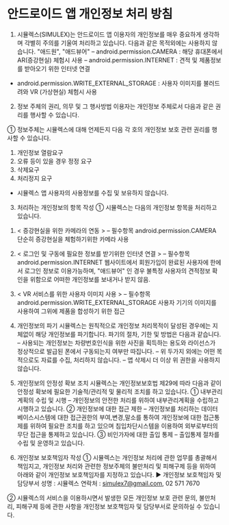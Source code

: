 # 안드로이드 앱 개인정보 처리 방침

1. 시뮬렉스(SIMULEX)는 안드로이드 앱 이용자의 개인정보를 매우 중요하게 생각하며 각별히 주의를 기울여 처리하고 있습니다.
다음과 같은 목적외에는 사용하지 않습니다.
"애드원", "애드뷰어"
– android.permission.CAMERA : 해당 휴대폰에서 AR(증강현실) 체험시 사용
– android.permission.INTERNET : 견적 및 제품정보를 받아오기 위한 인터넷 연결
- android.permission.WRITE_EXTERNAL_STORAGE : 사용자 이미지를 불러드려와 VR (가상현실) 체험시 사용

2. 정보 주체의 권리, 의무 및 그 행사방법 이용자는 개인정보 주체로서 다음과 같은 권리를 행사할 수 있습니다.

① 정보주체는 시뮬렉스에 대해 언제든지 다음 각 호의 개인정보 보호 관련 권리를 행사할 수 있습니다.
1) 개인정보 열람요구
2) 오류 등이 있을 경우 정정 요구
3) 삭제요구
4) 처리정지 요구
* 시뮬렉스 앱 사용자의 사용정보를 수집 및 보유하지 않습니다.

3. 처리하는 개인정보의 항목 작성
① 시뮬렉스는 다음의 개인정보 항목을 처리하고 있습니다.
1) < 증강현실을 위한 카메라의 연동 >
– 필수항목 android.permission.CAMERA
단순히 증강현실을 체험하기위한 카메라 사용

2) < 로그인 및 구동에 필요한 정보를 받기위한 인터넷 연결 >
– 필수항목 android.permission.INTERNET
웹사이트에서 회원가입이 완료된 사용자에 한에서 로그인 정보로 이용가능하며, "애드뷰어" 인 경우 불특정 사용자의 견적정보 확인을 위함으로 어떠한 개인정보를 보내거나 받지 않음.

3) < VR 서비스를 위한 사용자 이미지 사용 >
– 필수항목 android.permission.WRITE_EXTERNAL_STORAGE
사용자 기기의 이미지를 사용하여 그위에 제품을 합성하기 위한 접근

4. 개인정보의 파기
시뮬렉스는 원칙적으로 개인정보 처리목적이 달성된 경우에는 지체없이 해당 개인정보를 파기합니다. 파기의 절차, 기한 및 방법은 다음과 같습니다.
– 사용되는 개인정보는 차량번호인식을 위한 사진을 획득하는 용도와 라이선스가 정상적으로 발급된 폰에서 구동되는지 여부만 따집니다.
– 위 두가지 외에는 어떤 목적으로도 자료를 수집, 처리하지 않습니다.
– 앱 삭제시 더 이상 위 권한을 사용하지 않습니다.

5. 개인정보의 안정성 확보 조치 시뮬렉스는 개인정보보호법 제29에 따라 다음과 같이 안정성 확보에 필요한 기술적/관리적 및 물리적 조치를 하고 있습니다.
① 내부관리계획의 수립 및 시행
– 개인정보의 안전한 처리를 위하여 내부관리계획을 수립하고 시행하고 있습니다.
② 개인정보에 대한 접근 제한
– 개인정보를 처리하는 데이터베이스시스템에 대한 접근권한의 부여,변경,말소를 통하여 개인정보에 대한 접근통제를 위하여 필요한 조치를 하고 있으며 침입차단시스템을 이용하여 외부로부터의 무단 접근을 통제하고 있습니다.
③ 비인가자에 대한 출입 통제
– 출입통제 절차를 수립 및 운영하고 있습니다.

6. 개인정보 보호책임자 작성
① 시뮬렉스는 개인정보 처리에 관한 업무를 총괄해서 책임지고, 개인정보 처리와 관련한 정보주체의 불만처리 및 피해구제 등을 위하여 아래와 같이 개인정보 보호책임자를 지정하고 있습니다.
▶ 개인정보 보호책임자 및 담당부서
성명 : 시뮬렉스
연락처 : simulex7@gmail.com, 02 571 7670

② 시뮬렉스의 서비스을 이용하시면서 발생한 모든 개인정보 보호 관련 문의, 불만처리, 피해구제 등에 관한 사항을 개인정보 보호책임자 및 담당부서로 문의하실 수 있습니다.
